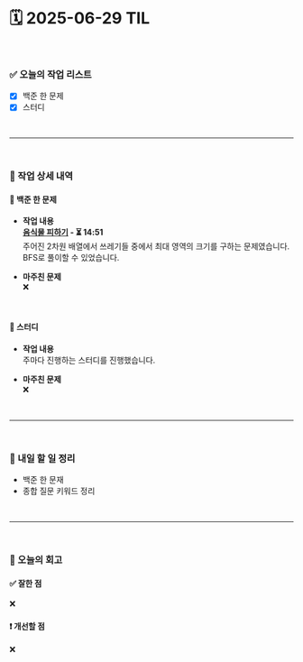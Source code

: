 # 🗓️ 2025-06-29 TIL

<br>

### ✅ 오늘의 작업 리스트  
- [x] 백준 한 문제
- [x] 스터디

<br>

---

<br>

### 📌 작업 상세 내역  

#### 🔹 백준 한 문제
- **작업 내용**<br>
**[음식물 피하기](https://www.acmicpc.net/problem/1743) - ⏳ 14:51**<br>
주어진 2차원 배열에서 쓰레기들 중에서 최대 영역의 크기를 구하는 문제였습니다. BFS로 풀이할 수 있었습니다.

- **마주친 문제**<br>
❌

<br>

#### 🔹 스터디
- **작업 내용**<br>
주마다 진행하는 스터디를 진행했습니다.

- **마주친 문제**<br>
❌

<br>


---

<br>

### 🚀 내일 할 일 정리  

- 백준 한 문재
- 종합 질문 키워드 정리  

<br>

---

<br>

### 🧐 오늘의 회고  

#### ✅ 잘한 점
❌

#### ❗ 개선할 점
❌


<br><br><br>